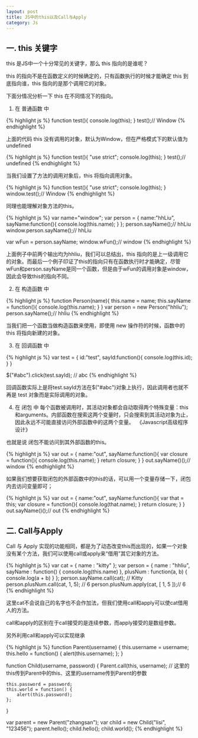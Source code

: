 ```yaml
---
layout: post
title: JS中的this以及Call与Apply
category: Js
---
```


## 一. this 关键字

this 是JS中一个十分常见的关键字，那么 this 指向的是谁呢？

this 的指向不是在函数定义的时候确定的，只有函数执行的时候才能确定 this 到底指向谁，this 指向的是那个调用它的对象。

下面分情况分析一下 this 在不同情况下的指向。

1. 在 普通函数 中

{% highlight js %}
function test(){
  console.log(this);
}
test();// Window
{% endhighlight %}

上面的代码 this 没有调用的对象，默认为Window，但在严格模式下的默认值为undefined

{% highlight js %}
function test(){
  "use strict";
  console.log(this);
}
test();// undefined
{% endhighlight %}

当我们设置了方法的调用对象后，this 将指向调用对象。

{% highlight js %}
function test(){
  "use strict";
  console.log(this);
}
window.test();// Window
{% endhighlight %}

同理也能理解对象方法的this。

{% highlight js %}
var name="window";
var person = {
  name:"hhLiu",
  sayName:function(){
    console.log(this.name);
  }
};
person.sayName();// hhLiu
window.person.sayName();// hhLiu

var wFun = person.sayName;
window.wFun();// window
{% endhighlight %}

上面例子中前两个输出均为hhliu，我们可以总结出，this 指向的是上一级调用它的对象。而最后一个例子印证了this的指向只有在函数执行时才能确定，尽管wFun和person.sayName是同一个函数，但是由于wFun的调用对象是window，因此会导致this的指向不同。

2. 在 构造函数 中

{% highlight js %}
function Person(name){
  this.name = name;
  this.sayName = function(){
    console.log(this.name);
  }
}
var person = new Person("hhliu");
person.sayName();// hhliu
{% endhighlight %}

当我们把一个函数当做构造函数来使用，即使用 new 操作符的时候，函数中的 this 将指向新建的对象。

3. 在 回调函数 中

{% highlight js %}
var test = {
  id:"test",
  sayId:function(){
    console.log(this.id);
  }
}

$("#abc").click(test.sayId); // abc
{% endhighlight %}

回调函数实际上是将test.sayId方法在$("#abc")对象上执行，因此调用者也就不再是 test 对象而是实际调用的对象。

4. 在 闭包 中
每个函数被调用时，其活动对象都会自动取得两个特殊变量：this和arguments。内部函数在搜索这两个变量时，只会搜索到其活动对象为止，因此永远不可能直接访问外部函数中的这两个变量。  《Javascript高级程序设计》

也就是说 闭包不能访问到其外部函数的this。

{% highlight js %}
var out = {
  name:"out",
  sayName:function(){
    var closure = function(){
      console.log(this.name);
    }
    return closure;
  }
}
out.sayName()();// window
{% endhighlight %}

如果我们想要获取闭包的外部函数中的this的话，可以用一个变量存储一下，闭包内去访问变量即可；

{% highlight js %}
var out = {
  name:"out",
  sayName:function(){
    var that = this;
    var closure = function(){
      console.log(that.name);
    }
    return closure;
  }
}
out.sayName()();// out
{% endhighlight %}

## 二. Call与Apply

Call 与 Apply 实现的功能相同，都是为了动态改变this而出现的，如果一个对象没有某个方法，我们可以使用call或apply来“借用”其它对象的方法。

{% highlight js %}
var cat = {
	name : "kitty"
};
var person = {
	name : "hhliu",
	sayName : function() {
		console.log(this.name)
	},
	plusNum : function(a, b) {
		console.log(a + b)
	}
};
person.sayName.call(cat); // Kitty
person.plusNum.call(cat, 1, 5); // 6
person.plusNum.apply(cat, [ 1, 5 ]);// 6
{% endhighlight %}

这里cat不会说自己的名字也不会作加法，但我们使用call和apply可以使cat借用人的方法。

call和apply的区别在于call接受的是连续参数，而apply接受的是数组参数。

另外利用call和apply可以实现继承

{% highlight js %}
function Parent(username) {
	this.username = username;
	this.hello = function() {
		alert(this.username);
	};
}

function Child(username, password) {
	Parent.call(this, username);
	// 这里的this传到Parent中的this、这里的username传到Parent的参数

	this.password = password;
	this.world = function() {
		alert(this.password);
	};
}

var parent = new Parent("zhangsan");
var child = new Child("lisi", "123456");
parent.hello();
child.hello();
child.world();
{% endhighlight %}
